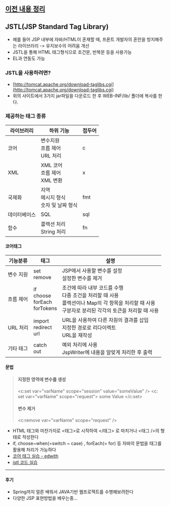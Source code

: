 ## [이전 내용 정리](https://github.com/lagoon9024/JAVA_BE/README.md)

## JSTL(JSP Standard Tag Library)

-  예를 들어 JSP 내부에 자바/HTML이 혼재할 때, 프론트 개발자의 혼란을 방지해주는 라이브러리 -> 유지보수의 어려움 개선
- JSTL을 통해 HTML 태그형식으로 조건문, 반복문 등을 사용가능
- EL과 연동도 가능

### JSTL을 사용하려면?

-   [http://tomcat.apache.org/download-taglibs.cgi](http://tomcat.apache.org/download-taglibs.cgi)
-   위의 사이트에서 3가지 jar파일을 다운로드 한 후 WEB-INF/lib/ 폴더에 복사를 한다.
### 제공하는 태그 종류
|라이브러리|하위 기능|접두어|
|--|--|--|
|코어|변수지원<br>흐름 제어<br>URL 처리|c|
|XML|XML 코어<br>흐름 제어<br>XML 변환|x|
|국제화|지역<br>메시지 형식<br>숫자 및 날짜 형식|fmt|
|데이터베이스|SQL|sql|
|함수|콜렉션 처리<br>String 처리|fn|

#### 코어태그
|기능분류|태그|설명|
|--|--|--|
|변수 지원|set<br>remove|JSP에서 사용할 변수를 설정<br>설정한 변수를 제거|
|흐름 제어|if<br>choose<br>forEach<br>forTokens|조건에 따라 내부 코드를 수행<br>다중 조건을 처리할 때 사용<br>콜렉션이나 Map의 각 항목을 처리할 때 사용<br>구분자로 분리된 각각의 토큰을 처리할 때 사용|
|URL 처리|import<br>redirect<br>url|URL을 사용하여 다른 자원의 결과를 삽입<br>지정한 경로로 리다이렉트<br>URL을 재작성|
|기타 태그|catch<br>out|예외 처리에 사용<br>JspWriter에 내용을 알맞게 처리한 후 출력|

#### 문법
>#### 지정한 영역에 변수를 생성
> <c:set var="varName" scope="session" value="someValue" />
> <c: set var="varName" scope="request">
> some Value
> </c:set>
>#### 변수 제거
><c:remove var="varName" scope="request" />
- HTML 태그와 마찬가지로 <태그>로 시작하여 </태그> 로 마치거나 <태그 />의 형태로 작성한다
- if, choose~when(=switch ~ case) , forEach(= for) 등 자바의 문법을 태그를 활용해 처리가 가능하다
- [코어 태그 실습 - edwith](https://www.edwith.org/boostcourse-web/lecture/16713/)
- [jstl 코드 실습](https://github.com/lagoon9024/JAVA_BE/tree/master/exam31/WebContent/)

---
#### 후기
- Spring까지 얼른 배워서 JAVA기반 웹프로젝트를 수행해보려한다
- 다양한 JSP 표현방법을 배우는중...
